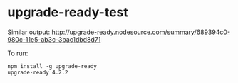 # upgrade-ready-test

Similar output: http://upgrade-ready.nodesource.com/summary/689394c0-980c-11e5-ab3c-3bac1dbd8d71


To run:

```
npm install -g upgrade-ready 
upgrade-ready 4.2.2
```
